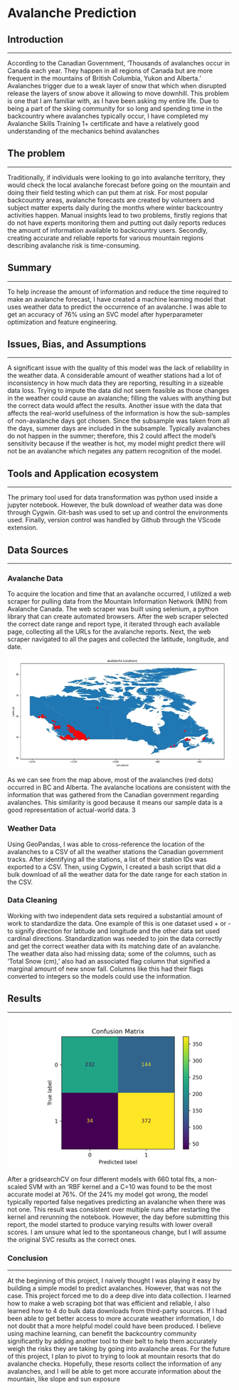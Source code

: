 # Avalanche Prediction

## Introduction

---
According to the Canadian Government, ‘Thousands of avalanches occur in Canada each year. They happen in all regions of Canada but are more frequent in the mountains of British Columbia, Yukon and Alberta.’ Avalanches trigger due to a weak layer of snow that which when disrupted release the layers of snow above it allowing to move downhill. This problem is one that I am familiar with, as I have been asking my entire life. Due to being a part of the skiing community for so long and spending time in the backcountry where avalanches typically occur, I have completed my Avalanche Skills Training 1+ certificate and have a relatively good understanding of the mechanics behind avalanches

## The problem

---
Traditionally, if individuals were looking to go into avalanche territory, they would check the local avalanche forecast before going on the mountain and doing their field testing which can put them at risk. For most popular backcountry areas, avalanche forecasts are created by volunteers and subject matter experts daily during the months where winter backcountry activities happen. Manual insights lead to two problems, firstly regions that do not have experts monitoring them and putting out daily reports reduces the amount of information available to backcountry users. Secondly, creating accurate and reliable reports for various mountain regions describing avalanche risk is time-consuming.

## Summary

---
To help increase the amount of information and reduce the time required to make an avalanche forecast, I
have created a machine learning model that uses weather data to predict the occurrence of an avalanche. I
was able to get an accuracy of 76% using an SVC model after hyperparameter optimization and feature
engineering.

## Issues, Bias, and Assumptions

---

A significant issue with the quality of this model was the lack of reliability in the weather data. A considerable amount of weather stations had a lot of inconsistency in how much data they are reporting, resulting in a sizeable data loss. Trying to impute the data did not seem feasible as those changes in the weather could cause an avalanche; filling the values with anything but the correct data would affect the results. Another issue with the data that affects the real-world usefulness of the information is how the sub-samples of non-avalanche days got chosen. Since the subsample was taken from all the days, summer days are included in the subsample. Typically avalanches do not happen in the summer; therefore, this 2 could affect the model’s sensitivity because if the weather is hot, my model might predict there will not
be an avalanche which negates any pattern recognition of the model.

## Tools and Application ecosystem

---

The primary tool used for data transformation was python used inside a jupyter notebook. However, the
bulk download of weather data was done through Cygwin. Git-bash was used to set up and control the
environments used. Finally, version control was handled by Github through the VScode extension.

## Data Sources

---

### Avalanche Data

To acquire the location and time that an avalanche occurred, I utilized a web scraper for pulling data from
the Mountain Information Network (MIN) from Avalanche Canada. The web scraper was built using
selenium, a python library that can create automated browsers. After the web scraper selected the correct
date range and report type, it iterated through each available page, collecting all the URLs for the
avalanche reports. Next, the web scraper navigated to all the pages and collected the latitude, longitude,
and date.

![avalance-locations](Avalanch_locations.jpeg)

As we can see from the map above, most of the avalanches (red dots) occurred in BC and Alberta. The
avalanche locations are consistent with the information that was gathered from the Canadian government
regarding avalanches. This similarity is good because it means our sample data is a good representation of
actual-world data.
3

### Weather Data

Using GeoPandas, I was able to cross-reference the location of the avalanches to a CSV of all the weather
stations the Canadian government tracks. After identifying all the stations, a list of their station IDs was
exported to a CSV. Then, using Cygwin, I created a bash script that did a bulk download of all the
weather data for the date range for each station in the CSV.

### Data Cleaning

Working with two independent data sets required a substantial amount of work to standardize the data.
One example of this is one dataset used + or - to signify direction for latitude and longitude and the other
data set used cardinal directions. Standardization was needed to join the data correctly and get the correct
weather data with its matching date of an avalanche.
The weather data also had missing data; some of the columns, such as ‘Total Snow (cm),’ also had an
associated flag column that signified a marginal amount of new snow fall. Columns like this had their
flags converted to integers so the models could use the information.

## Results

---

![confusion-matrix](ConfusionMatrix.jpeg)

After a gridsearchCV on four
different models with 660 total fits, a
non-scaled SVM with an ‘RBF
kernel and a C=10 was found to be
the most accurate model at 76%. Of
the 24% my model got wrong, the
model typically reported false
negatives predicting an avalanche
when there was not one.
This result was consistent over
multiple runs after restarting the
kernel and rerunning the notebook.
However, the day before submitting this report, the model started to produce varying results with lower
overall scores. I am unsure what led to the spontaneous change, but I will assume the original SVC results
as the correct ones.

### Conclusion

---
At the beginning of this project, I naively thought I was playing it easy by building a simple model to
predict avalanches. However, that was not the case. This project forced me to do a deep dive into data
collection. I learned how to make a web scraping bot that was efficient and reliable, I also learned how to
4
do bulk data downloads from third-party sources. If I had been able to get better access to more accurate
weather information, I do not doubt that a more helpful model could have been produced. I believe using
machine learning, can benefit the backcountry community significantly by adding another tool to their
belt to help them accurately weigh the risks they are taking by going into avalanche areas. For the future
of this project, I plan to pivot to trying to look at mountain resorts that do avalanche checks. Hopefully,
these resorts collect the information of any avalanches, and I will be able to get more accurate information
about the mountain, like slope and sun exposure
